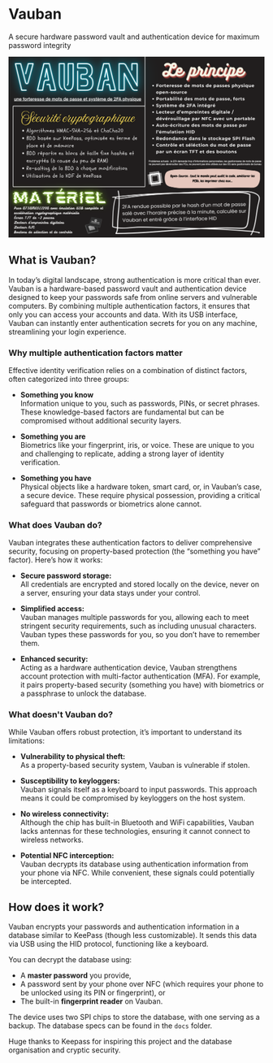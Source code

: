 # Vauban

A secure hardware password vault and authentication device for maximum password integrity

![Display for Vauban](https://github.com/gregoire-badiche/vauban/blob/main/docs/images/VAUBAN.png "Affiche Vauban")

## What is Vauban?

In today’s digital landscape, strong authentication is more critical than ever. Vauban is a hardware-based password vault and authentication device designed to keep your passwords safe from online servers and vulnerable computers. By combining multiple authentication factors, it ensures that only you can access your accounts and data. With its USB interface, Vauban can instantly enter authentication secrets for you on any machine, streamlining your login experience.

### Why multiple authentication factors matter

Effective identity verification relies on a combination of distinct factors, often categorized into three groups:

- **Something you know**  
   Information unique to you, such as passwords, PINs, or secret phrases. These knowledge-based factors are fundamental but can be compromised without additional security layers.  

- **Something you are**  
   Biometrics like your fingerprint, iris, or voice. These are unique to you and challenging to replicate, adding a strong layer of identity verification.  

- **Something you have**  
   Physical objects like a hardware token, smart card, or, in Vauban’s case, a secure device. These require physical possession, providing a critical safeguard that passwords or biometrics alone cannot.  

### What does Vauban do?

Vauban integrates these authentication factors to deliver comprehensive security, focusing on property-based protection (the “something you have” factor). Here’s how it works:

- **Secure password storage:**  
   All credentials are encrypted and stored locally on the device, never on a server, ensuring your data stays under your control.  

- **Simplified access:**  
   Vauban manages multiple passwords for you, allowing each to meet stringent security requirements, such as including unusual characters. Vauban types these passwords for you, so you don’t have to remember them.  

- **Enhanced security:**  
   Acting as a hardware authentication device, Vauban strengthens account protection with multi-factor authentication (MFA). For example, it pairs property-based security (something you have) with biometrics or a passphrase to unlock the database.  

### What doesn't Vauban do?

While Vauban offers robust protection, it’s important to understand its limitations:

- **Vulnerability to physical theft:**  
   As a property-based security system, Vauban is vulnerable if stolen.  

- **Susceptibility to keyloggers:**  
   Vauban signals itself as a keyboard to input passwords. This approach means it could be compromised by keyloggers on the host system.  

- **No wireless connectivity:**  
   Although the chip has built-in Bluetooth and WiFi capabilities, Vauban lacks antennas for these technologies, ensuring it cannot connect to wireless networks.  

- **Potential NFC interception:**  
   Vauban decrypts its database using authentication information from your phone via NFC. While convenient, these signals could potentially be intercepted.  

## How does it work?

Vauban encrypts your passwords and authentication information in a database similar to KeePass (though less customizable). It sends this data via USB using the HID protocol, functioning like a keyboard.

You can decrypt the database using:  

- A **master password** you provide,  
- A password sent by your phone over NFC (which requires your phone to be unlocked using its PIN or fingerprint), or  
- The built-in **fingerprint reader** on Vauban.  

The device uses two SPI chips to store the database, with one serving as a backup. The database specs can be found in the `docs` folder.

Huge thanks to Keepass for inspiring this project and the database organisation and cryptic security.
